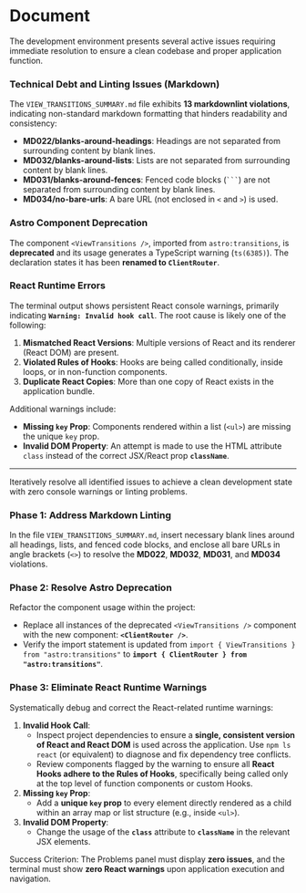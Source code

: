 # Document

<Context>

The development environment presents several active issues requiring immediate resolution to ensure a clean codebase and proper application function.

### Technical Debt and Linting Issues (Markdown)

The `VIEW_TRANSITIONS_SUMMARY.md` file exhibits **13 markdownlint violations**, indicating non-standard markdown formatting that hinders readability and consistency:

* **MD022/blanks-around-headings**: Headings are not separated from surrounding content by blank lines.
* **MD032/blanks-around-lists**: Lists are not separated from surrounding content by blank lines.
* **MD031/blanks-around-fences**: Fenced code blocks (` ``` `) are not separated from surrounding content by blank lines.
* **MD034/no-bare-urls**: A bare URL (not enclosed in `<` and `>`) is used.

### Astro Component Deprecation

The component `<ViewTransitions />`, imported from `astro:transitions`, is **deprecated** and its usage generates a TypeScript warning (`ts(6385)`). The declaration states it has been **renamed to `ClientRouter`**.

### React Runtime Errors

The terminal output shows persistent React console warnings, primarily indicating **`Warning: Invalid hook call`**. The root cause is likely one of the following:

1.  **Mismatched React Versions**: Multiple versions of React and its renderer (React DOM) are present.
2.  **Violated Rules of Hooks**: Hooks are being called conditionally, inside loops, or in non-function components.
3.  **Duplicate React Copies**: More than one copy of React exists in the application bundle.

Additional warnings include:

* **Missing `key` Prop**: Components rendered within a list (`<ul>`) are missing the unique `key` prop.
* **Invalid DOM Property**: An attempt is made to use the HTML attribute `class` instead of the correct JSX/React prop **`className`**.

</Context>

---

<Task>

Iteratively resolve all identified issues to achieve a clean development state with zero console warnings or linting problems.

### Phase 1: Address Markdown Linting

In the file `VIEW_TRANSITIONS_SUMMARY.md`, insert necessary blank lines around all headings, lists, and fenced code blocks, and enclose all bare URLs in angle brackets (`<>`) to resolve the **MD022**, **MD032**, **MD031**, and **MD034** violations.

### Phase 2: Resolve Astro Deprecation

Refactor the component usage within the project:

* Replace all instances of the deprecated `<ViewTransitions />` component with the new component: **`<ClientRouter />`**.
* Verify the import statement is updated from `import { ViewTransitions } from "astro:transitions"` to **`import { ClientRouter } from "astro:transitions"`**.

### Phase 3: Eliminate React Runtime Warnings

Systematically debug and correct the React-related runtime warnings:

1.  **Invalid Hook Call**:
    * Inspect project dependencies to ensure a **single, consistent version of React and React DOM** is used across the application. Use `npm ls react` (or equivalent) to diagnose and fix dependency tree conflicts.
    * Review components flagged by the warning to ensure all **React Hooks adhere to the Rules of Hooks**, specifically being called only at the top level of function components or custom Hooks.
2.  **Missing `key` Prop**:
    * Add a **unique `key` prop** to every element directly rendered as a child within an array map or list structure (e.g., inside `<ul>`).
3.  **Invalid DOM Property**:
    * Change the usage of the **`class`** attribute to **`className`** in the relevant JSX elements.

Success Criterion: The Problems panel must display **zero issues**, and the terminal must show **zero React warnings** upon application execution and navigation.

</Task>
